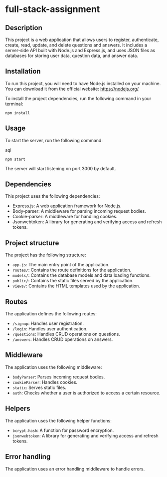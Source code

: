 full-stack-assignment
=====================

Description
-----------

This project is a web application that allows users to register, authenticate, create, read, update, and delete questions and answers. It includes a server-side API built with Node.js and Express.js, and uses JSON files as databases for storing user data, question data, and answer data.

Installation
------------

To run this project, you will need to have Node.js installed on your machine. You can download it from the official website: <https://nodejs.org/>

To install the project dependencies, run the following command in your terminal:



`npm install`

Usage
-----

To start the server, run the following command:

sql

`npm start`

The server will start listening on port 3000 by default.

Dependencies
------------

This project uses the following dependencies:

-   Express.js: A web application framework for Node.js.
-   Body-parser: A middleware for parsing incoming request bodies.
-   Cookie-parser: A middleware for handling cookies.
-   Jsonwebtoken: A library for generating and verifying access and refresh tokens.

Project structure
-----------------

The project has the following structure:

-   `app.js`: The main entry point of the application.
-   `routes/`: Contains the route definitions for the application.
-   `models/`: Contains the database models and data loading functions.
-   `public/`: Contains the static files served by the application.
-   `views/`: Contains the HTML templates used by the application.

Routes
------

The application defines the following routes:

-   `/signup`: Handles user registration.
-   `/login`: Handles user authentication.
-   `/questions`: Handles CRUD operations on questions.
-   `/answers`: Handles CRUD operations on answers.

Middleware
----------

The application uses the following middleware:

-   `bodyParser`: Parses incoming request bodies.
-   `cookieParser`: Handles cookies.
-   `static`: Serves static files.
-   `auth`: Checks whether a user is authorized to access a certain resource.

Helpers
-------

The application uses the following helper functions:

-   `bcrypt.hash`: A function for password encryption.
-   `jsonwebtoken`: A library for generating and verifying access and refresh tokens.

Error handling
--------------

The application uses an error handling middleware to handle errors.
